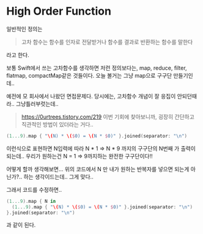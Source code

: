 # High Order Function

일반적인 정의는
> 고차 함수는 함수를 인자로 전달받거나 함수를 결과로 반환하는 함수를 말한다

라고 한다.

보통 Swift에서 쓰는 고차함수를 생각하면 저런 정의보다는, map, reduce, filter, flatmap, compactMap같은 것들이다.
오늘 볼거는 그냥 map으로 구구단 만들기인데..

예전에 모 회사에서 나왔던 면접문제다.
당시에는, 고차함수 개념이 잘 응집이 안되던때라.. 그냥틀러부럿는데..
> https://0urtrees.tistory.com/219
이번 기회에 찾아보니까, 굉장히 간단하고 직관적인 방법이 있더라는 거다..


```swift
(1...9).map { "\(N) * \($0) = \(N * $0)" }.joined(separator: "\n")
```

이런식으로 표현하면 N입력에 따라 N  * 1 => N * 9 까지의 구구단의 N번째 가 출력이 되는데..
우리가 원하는건 N = 1 => 9까지하는 완전한 구구단이다!!

어떻게 할까 생각해보면...
위의 코드에서 N 만 내가 원하는 반복자를 넣으면 되는게 아닌가?.. 하는 생각이드는데.. 그게 맞다..

그래서 코드를 수정하면..
```swift
(1...9).map { N in
  (1...9).map { "\(N) * \($0) = \(N * $0)" }.joined(separator: "\n")
}.joined(separator: "\n")
```
과 같이 된다.
